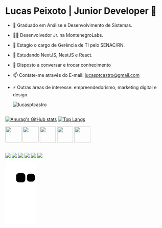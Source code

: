 # Lucas Peixoto | Junior Developer 🌵

- 🔭 Graduado em Análise e Desenvolvimento de Sistemas.
- 👨‍💻 Desenvolvedor Jr. na MontenegroLabs.
- 💼 Estagio o cargo de Gerência de TI pelo SENAC/RN.
- 🌱 Estudando NextJS, NestJS e React.
- 💬 Disposto a conversar e trocar conhecimento
- 📫 Contate-me através do E-mail: lucasptcastro@gmail.com
- ⚡ Outras áreas de interesse: empreendedorismo, marketing digital e design.

     <img src="https://komarev.com/ghpvc/?username=lucasptcastro&color=green" alt="lucasptcastro" /> 

##


[![Anurag's GitHub stats](https://github-readme-stats.vercel.app/api?username=lucasptcastro&theme=Gradient&show_icons=true)](https://github.com/anuraghazra/githubreadme-stats)
[![Top Langs](https://github-readme-stats.vercel.app/api/top-langs/?username=lucasptcastro&layout=compact)](https://github.com/anuraghazra/github-readme-stats)

<div>
  <img align="center" height="50" width="50" src='https://cdn.jsdelivr.net/gh/devicons/devicon/icons/python/python-original.svg'>
  <img align="center" height="50" width="50" src='https://cdn.jsdelivr.net/gh/devicons/devicon/icons/csharp/csharp-original.svg'>
  
  <img align="center" height="50" width="50" src='https://cdn.jsdelivr.net/gh/devicons/devicon/icons/mysql/mysql-original.svg'>
  
  <img align="center" height="50" width="50" src='https://cdn.jsdelivr.net/gh/devicons/devicon/icons/html5/html5-original.svg'>
  <img align="center" height="50" width="50" src='https://cdn.jsdelivr.net/gh/devicons/devicon/icons/css3/css3-original.svg'>
</div>

##

<div>
  <a href="mailto:lucasptcastro@gmail.com" target="_blank"><img align="center" src="https://img.shields.io/badge/Gmail-D14836?style=for-the-badge&logo=gmail&logoColor=white" target="_blank"></a>
  <a href="https://www.linkedin.com/in/lucas-peixoto-2625441a0/" target="_blank"><img align="center" src="https://img.shields.io/badge/LinkedIn-0077B5?style=for-the-badge&logo=linkedin&logoColor=white" target="_blank"></a>
  <a href="https://api.whatsapp.com/send?phone=5584991649669&text=Ol%C3%A1!%20Tudo%20bem%3F" target="_blank"><img align="center" src="https://img.shields.io/badge/Whatsapp-11111111?style=for-the-badge&logo=whatsapp&logoColor=white" target="_blank"></a>
  <a href="https://instagram.com/lucasptcastro" target="_blank"><img align="center" src="https://img.shields.io/badge/Instagram-E4405F?style=for-the-badge&logo=instagram&logoColor=white" target="_blank"></a>
  <a href="https://discord.com/channels/@me/870860890319233065" target="_blank"><img align="center" src="https://img.shields.io/badge/Discord-7289DA?style=for-the-badge&logo=discord&logoColor=white" target="_blank"></a> 
  <a href="https://steamcommunity.com/profiles/76561198140310572/" target="_blank"><img align="center" src="https://img.shields.io/badge/Steam-000000?style=for-the-badge&logo=steam&logoColor=white" target="_blank"></a>
</div>


![Snake animation](https://github.com/lucasptcastro/lucasptcastro/blob/output/github-contribution-grid-snake.svg)



